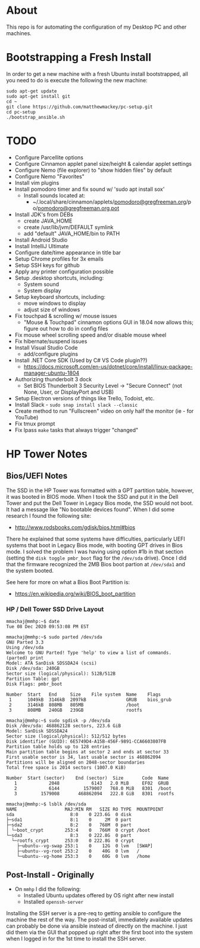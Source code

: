 # About
This repo is for automating the configuration of my Desktop PC
and other machines.

# Bootstrapping a Fresh Install
In order to get a new machine with a fresh Ubuntu install bootstrapped,
all you need to do is execute the following the new machine:

```
sudo apt-get update
sudo apt-get install git
cd ~
git clone https://github.com/matthewmackey/pc-setup.git
cd pc-setup
./bootstrap_ansible.sh
```

# TODO
* Configure Parcellite options
* Configure Cinnamon applet panel size/height & calendar applet settings
* Configure Nemo (file explorer) to "show hidden files" by default
* Configure Nemo "Favorites"
* Install vim plugins
* Install pomodoro timer and fix sound w/ 'sudo apt install sox'
  * Install sounds located at:
    * ~/.local/share/cinnamon/applets/pomodoro@gregfreeman.org/po/pomodoro@gregfreeman.org.pot
* Install JDK's from DEBs
  - create JAVA_HOME
  - create /usr/lib/jvm/DEFAULT symlink
  - add "default" JAVA_HOME/bin to PATH
* Install Android Studio
* Install IntelliJ Ultimate
* Configure date/time appearance in title bar
* Setup Chrome profiles for 3x emails
* Setup SSH keys for github
* Apply any printer configuration possible
* Setup .desktop shortcuts, including:
  - System sound
  - System display
* Setup keyboard shortcuts, including:
  - move windows to display
  - adjust size of windows
* Fix touchpad & scrolling w/ mouse issues
  - "Mouse & Touchpad" cinnamon options GUI in 18.04 now allows this;
    figure out how to do in config files
* Fix mouse wheel scrolling speed and/or disable mouse wheel
* Fix hibernate/suspend issues
* Install Visual Studio Code
  - add/configure plugins
* Install .NET Core SDK (Used by C# VS Code plugin??)
  - https://docs.microsoft.com/en-us/dotnet/core/install/linux-package-manager-ubuntu-1804
* Authorizing thunderbolt 3 dock
  - Set BIOS Thunderbolt 3 Security Level -> "Secure Connect" (not None, User, or DisplayPort and USB)
* Setup Electron versions of things like Trello, Todoist, etc.
* Install Slack - `sudo snap install slack --classic`
* Create method to run "Fullscreen" video on only half the monitor (ie - for YouTube)
* Fix tmux prompt
* Fix lpass `make` tasks that always trigger "changed"

# HP Tower Notes

## Bios/UEFI Notes

The SSD in the HP Tower was formatted with a GPT partition table, however, it
was booted in BIOS mode.  When I took the SSD and put it in the Dell Tower and
put the Dell Tower in Legacy Bios mode, the SSD would not boot.  It had a message
like "No bootable devices found".  When I did some research I found the following
site:

  * http://www.rodsbooks.com/gdisk/bios.html#bios

There he explained that some systems have difficulties, particularly UEFI systems
that boot in Legacy Bios mode, with booting GPT drives in Bios mode.  I solved
the problem I was having using option #1b in that section (setting the `disk
toggle pmbr_boot` flag for the `/dev/sda` drive).  Once I did that the firmware
recognized the 2MB Bios boot partion at `/dev/sda1` and the system booted.

See here for more on what a Bios Boot Partition is:

  * https://en.wikipedia.org/wiki/BIOS_boot_partition

### HP / Dell Tower SSD Drive Layout

```
mmachaj@mmhp:~$ date
Tue 08 Dec 2020 09:53:08 PM EST

mmachaj@mmhp:~$ sudo parted /dev/sda
GNU Parted 3.3
Using /dev/sda
Welcome to GNU Parted! Type 'help' to view a list of commands.
(parted) print
Model: ATA SanDisk SDSSDA24 (scsi)
Disk /dev/sda: 240GB
Sector size (logical/physical): 512B/512B
Partition Table: gpt
Disk Flags: pmbr_boot

Number  Start   End     Size    File system  Name    Flags
 1      1049kB  3146kB  2097kB               GRUB    bios_grub
 2      3146kB  808MB   805MB                /boot
 3      808MB   240GB   239GB                rootfs

mmachaj@mmhp:~$ sudo sgdisk -p /dev/sda
Disk /dev/sda: 468862128 sectors, 223.6 GiB
Model: SanDisk SDSSDA24
Sector size (logical/physical): 512/512 bytes
Disk identifier (GUID): 6E5749D4-A15B-456F-9891-CCA6603807FB
Partition table holds up to 128 entries
Main partition table begins at sector 2 and ends at sector 33
First usable sector is 34, last usable sector is 468862094
Partitions will be aligned on 2048-sector boundaries
Total free space is 2014 sectors (1007.0 KiB)

Number  Start (sector)    End (sector)  Size       Code  Name
   1            2048            6143   2.0 MiB     EF02  GRUB
   2            6144         1579007   768.0 MiB   8301  /boot
   3         1579008       468862094   222.8 GiB   8301  rootfs

mmachaj@mmhp:~$ lsblk /dev/sda
NAME                  MAJ:MIN RM   SIZE RO TYPE  MOUNTPOINT
sda                     8:0    0 223.6G  0 disk
├─sda1                  8:1    0     2M  0 part
├─sda2                  8:2    0   768M  0 part
│ └─boot_crypt        253:4    0   766M  0 crypt /boot
└─sda3                  8:3    0 222.8G  0 part
  └─rootfs_crypt      253:0    0 222.8G  0 crypt
    ├─ubuntu--vg-swap 253:1    0    12G  0 lvm   [SWAP]
    ├─ubuntu--vg-root 253:2    0    40G  0 lvm   /
    └─ubuntu--vg-home 253:3    0    60G  0 lvm   /home
```

## Post-Install - Originally
* On `mmhp` I did the following:
  - Installed Ubuntu updates offered by OS right after new install
  - Installed `openssh-server`

Installing the SSH server is a pre-req to getting ansible to configure the machine
the rest of the way.  The post-install, immediately available updates can probably
be done via ansible instead of directly on the machine.  I just did them via the GUI
that popped up right after the first boot into the system when I logged in for the
1st time to install the SSH server.
